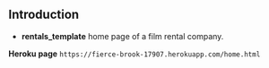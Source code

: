 ## Introduction
* **rentals_template** home page of a film rental company.


**Heroku page**
`https://fierce-brook-17907.herokuapp.com/home.html`